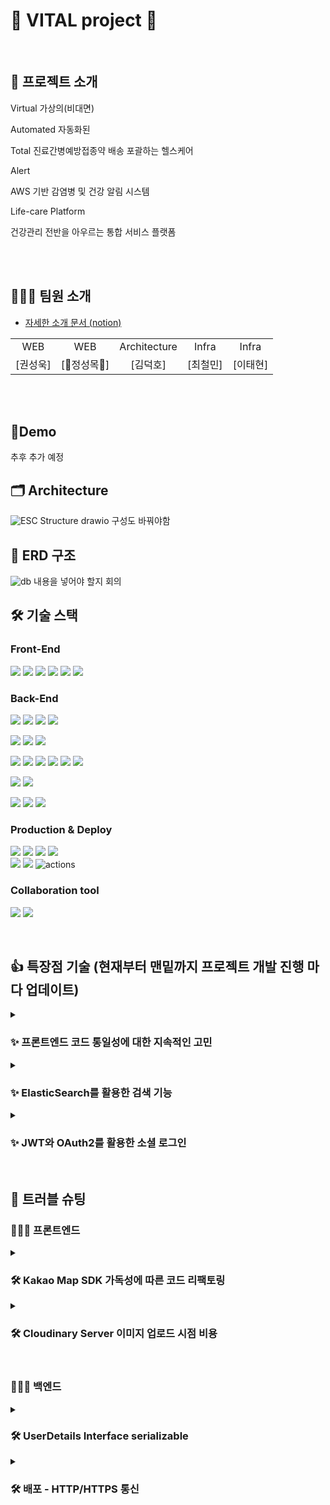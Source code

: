 # 💟  VITAL project 💟


<br/>

## 📎 프로젝트 소개
Virtual
가상의(비대면)

Automated
자동화된

Total
진료간병예방접종약 배송 포괄하는 헬스케어

Alert

AWS 기반 감염병 및 건강 알림 시스템

Life-care Platform

건강관리 전반을 아우르는 통합 서비스 플랫폼


<br><br>

## 🧑‍🤝‍🧑 팀원 소개
- [자세한 소개 문서 (notion)](https://spotty-archer-150.notion.site/8082b9832c1e43febda43dc43e35164a)


|  |  |  |  | |  
|:-----------------------------------------------------------------------------------------------------------------------------------------:|:-----------------------------------------------------------------------------------------------------------------------------------------:|:------------------------------------------------------------------------------------------------------------------------------------------:|:-----------------------------------------------------------------------------------------------------------------------------------------:|:------------------------------------------------------------------------------------------------------------------------------------------:|
|                                                                 WEB                                                                 |                                                                 WEB                                                                 |                                                                  Architecture                                                                  |                                                                 Infra                                                                  |                                                                  Infra                                                                  |Back-End|
|                                                     [권성욱]                                                     |                                                   [👑정성목👑]                                                |                                                    [김덕호]                                                    |                                                    [최철민]                                                     |                                                     [이태현]                                                      |

<br><br>
## 📱Demo
추후 추가 예정


## 🗂️ Architecture
![ESC Structure drawio](https://user-images.githubusercontent.com/67897318/209860135-02b547ee-a119-40e8-bc7d-165b29d033c3.png)
구성도 바꿔야함

## 💾 ERD 구조
![db](https://user-images.githubusercontent.com/67897318/209694964-74652d21-0e40-4357-9f81-106b391a5c71.png)
내용을 넣어야 할지 회의

## 🛠️ 기술 스택
### Front-End
<img src="https://img.shields.io/badge/react-61DAFB?style=for-the-badge&logo=react&logoColor=white"> <img src="https://img.shields.io/badge/typescript-3178C6?style=for-the-badge&logo=typescript&logoColor=white"> <img src="https://img.shields.io/badge/vite-646CFF?style=for-the-badge&logo=vite&logoColor=white"> <img src="https://img.shields.io/badge/yarn-2C8EBB?style=for-the-badge&logo=yarn&logoColor=white"> <img src="https://img.shields.io/badge/redux-764ABC?style=for-the-badge&logo=redux&logoColor=white"> <img src="https://img.shields.io/badge/emotion-ff3399?style=for-the-badge&logo=&logoColor=white">


### Back-End
<img src="https://img.shields.io/badge/java-007396?style=for-the-badge&logo=java&logoColor=white"> <img src="https://img.shields.io/badge/spring-6DB33F?style=for-the-badge&logo=spring&logoColor=white"> <img src="https://img.shields.io/badge/Spring boot-6DB33F?style=for-the-badge&logo=Spring boot&logoColor=black"> <img src="https://img.shields.io/badge/gradle-02303A?style=for-the-badge&logo=gradle&logoColor=white">
<br>

<img src="https://img.shields.io/badge/Spring Security-6DB33F?style=for-the-badge&logo=Spring Security&logoColor=black"> <img src="https://img.shields.io/badge/Json web tokens-000000?style=for-the-badge&logo=Json web tokens&logoColor=white"> <img src="https://img.shields.io/badge/OAUTH2-EC1C24?style=for-the-badge&logo=Authy&logoColor=white">
<br>

<img src="https://img.shields.io/badge/MariaDB-003545?style=for-the-badge&logo=mariaDB&logoColor=white"> <img src="https://img.shields.io/badge/redis-DC382D?style=for-the-badge&logo=redis&logoColor=white"> <img src="https://img.shields.io/badge/Spring JPA-6DB33F?style=for-the-badge&logo=Spring JPA&logoColor=white"> <img src="https://img.shields.io/badge/querydsl-2599ED?style=for-the-badge&logo=querydsl&logoColor=white"> <img src="https://img.shields.io/badge/ElasticSearch-005571?style=for-the-badge&logo=ElasticSearch&logoColor=white"> <img src="https://img.shields.io/badge/SMTP-CC0000?style=for-the-badge&logo=Gmail&logoColor=white">
<br>

<img src="https://img.shields.io/badge/JUnit5-25A162?style=for-the-badge&logo=JUnit5&logoColor=white"> <img src="https://img.shields.io/badge/Mockito-008D62?style=for-the-badge&logo=Mockito&logoColor=white">
<br>

<img src="https://img.shields.io/badge/intellijidea-000000?style=for-the-badge&logo=intellijidea&logoColor=white"> <img src="https://img.shields.io/badge/postman-FF6C37?style=for-the-badge&logo=postman&logoColor=white"> <img src="https://img.shields.io/badge/swagger-85EA2D?style=for-the-badge&logo=swagger&logoColor=white">
<br>

### Production & Deploy
<img src="https://img.shields.io/badge/aws-232F3E?style=for-the-badge&logo=amazonaws&logoColor=white"> <img src="https://img.shields.io/badge/ec2-FF9900?style=for-the-badge&logo=amazonec2&logoColor=white"> <img src="https://img.shields.io/badge/rds-527FFF?style=for-the-badge&logo=amazonrds&logoColor=white"> <img src="https://img.shields.io/badge/S3-569A31?style=for-the-badge&logo=amazons3&logoColor=white"> 
<br>
<img src="https://img.shields.io/badge/github-181717?style=for-the-badge&logo=github&logoColor=white"> <img src="https://img.shields.io/badge/git-F05032?style=for-the-badge&logo=git&logoColor=white"> <img src="https://img.shields.io/badge/GitHub_Actions-2088FF?style=for-the-badge&logo=github-actions&logoColor=white" alt="actions">

### Collaboration tool
<img src="https://img.shields.io/badge/slack-4A154B?style=for-the-badge&logo=slack&logoColor=white"> <img src="https://img.shields.io/badge/notion-000000?style=for-the-badge&logo=notion&logoColor=white">
  
<br/>

## 👍 특장점 기술 (현재부터 맨밑까지 프로젝트 개발 진행 마다 업데이트)

<details>
<summary>
<h3>✨ 프론트엔드 코드 통일성에 대한 지속적인 고민</h3>
</summary>
<div markdown="1">

- 코드 컨벤션
    - **협업 및 분업**을 원활하게 하기 위해 개발 시 **통일성**을 부여하고자 많이 고민했어요.
    - **TypeScript,  Prettier** 덕분에 버그를 예방하고 협업 생산성을 높일 수 있었어요.
    - `Button` `Label` `Input` `Title`과 같은 **재 사용성**이 요구되는 UI 요소는 **Atom 단위**로 설계하여 **생산성**을 높일 수 있었어요
    - Type은 확장이 용이하도록 BaseType을 선언해 중복되는 Property를 줄였어요.
    - 덕분에 200줄의 Type 코드가 60줄로 줄어 들 수 있었어요.
    - 그 외 통일해야 할 부분을 발견하면 즉시 함께 고민하고 실행했어요.

- 기술
    - **RTK** 를 사용하여 Client 상태를 관리했어요.
    - **RTK Query**를 활용하여 Server 상태를 관리하였으며, Caching을 활용하여 통신 비용을 줄일 수 있었어요.
    - 덕분에 응답 다음 작업이나 에러 발생 시에도 통일된 작업을 수행할 수 있었어요.
    - **Emotion**을 활용한 스타일링 작업 시에 글로벌 스타일 적용과 **Typo, Palette**로 선언한 변수를 이용하도록 협의하여 통일성을 부여했어요.

</div>
</details>

<details>
<summary>
<h3>✨ ElasticSearch를 활용한 검색 기능</h3>
</summary>
<div markdown="2">

보다 **빠른 검색 기능**을 제공하기 위해 주변 체육관 검색에 **ElasticSearch**를 적용하였습니다.

- RDMS에서 Like 검색 및 Match 보다 **빠른 속도**로 검색 결과를 제공합니다.
- **데이터 공간을 절약**할 수 있으며, 컬럼을 동적으로 정의하여 **필요한 데이터만** 넣게 되어, 데이터 공간 및 CPU 사용량을 절약할 수 있습니다.
- ES는 HTTP를 통해 `JSON` 형식의 RESTful API로 호출하기 때문에 **여러 환경에서 적용**이 가능합니다.

</div>
</details>

<details>
<summary>
<h3>✨ JWT와  OAuth2를 활용한 소셜 로그인</h3>
</summary>
<div markdown="3">

- 구글, 네이버, 카카오에서 제공하는 Authorization Server를 통해 회원 정보를 인증하고 `Access Token`을 발급 받습니다.
- 서버 간의 통신이 잦은 경우, `Access Token`을 자주 주고 받을 수 밖에 없고, 토큰이 유효한지 확인해 주어야 합니다.
- 해당 과정에서 Auth 서버에 유효성 검증 확인을 위해 요청할 때마다 병목 현상으로 인해 서버의 부하가 발생할 수 있습니다.
- Claim 기반 방식인 `JWT`를 통해 Auth 서버에 검증 요청을 보내야했던 과정을 생략하고, 각 서버에서 API 요청이 들어오면 **Auth 서버가 아닌 애플리케이션 서버에서 토큰 유효성 검사**를 통해 사용자 인증을 거치도록 설정하였습니다.

</div>
</details>

<br/>

## 🚀 트러블 슈팅

### 🧑🏻‍💻 프론트엔드
<details>
<summary>
<h3>🛠 Kakao Map SDK 가독성에 따른 코드 리팩토링</h3>
</summary>
<div markdown="3">

- **Problem & Reason**
  - `useCallback, useEffect` 를 함께 사용하여 코드의 가독성이 떨어지는 문제가 있었습니다. 또한, 다른 컴포넌트에서 **Kakao Map** 기능을 사용 할 때, 다시 map 정보를 불러주어야 하는 문제가 있었습니다.
  - Kakao Map(Function)
  
  ```tsx
  // 컴포넌트.tsx
  const Map = ({ searchResults, onClickMarker }: MapProps) => {
    const kakaoMap = useKakaoMapScript();
    setMarker({ map: kakaoMap, placeInfo: searchResults, clickHandle: onClickMarker });

  return (
      <div>
        <div
          id="myMap"
          style={{
            width: '100vw',
            height: '100vh',
            height: 'calc(100vh - 5rem)',
          }}
        ></div>
      </div>
    )
  }


  // kakaoScript.ts
  const { kakao } = window;

  const useKakaoMapScript = (markerData: any) => {
    const [kakaoMap, setKakaoMap] = useState();

    useEffect(() => {
      const container = document.getElementById('myMap');
      const options = {
        center: new kakao.maps.LatLng(37.62197524055062, 127.1583774403176),
        level: 4,
      };
      const map = new kakao.maps.Map(container, options);

      markerData.forEach((el: any) => {
        // 마커를 생성합니다
        const markers = new kakao.maps.Marker({
          //마커가 표시 될 지도
          map: map,
          //마커가 표시 될 위치
          position: new kakao.maps.LatLng(el.lat, el.lng),
          //마커에 hover시 나타날 title
          title: el.title,
        });

        kakao.maps.event.addListener(markers, 'click', function () {
          console.log(el);
        });
      });

      setKakaoMap(map);
    }, [markerData]);

    return kakaoMap;
  };

  export const mapPanTo = (map: any, location: any) => {
    const moveLatLon = new kakao.maps.LatLng(33.45058, 126.574942);

    map.panTo(moveLatLon);
  };

  export default useKakaoMapScript;
  ```

<br>

- **To Solve**
  - 기존 함수형으로 작성되던 KaKao Map Script를 Class 문법으로 변경 했습니다.
  - 이로 인하여 재사용성이 더 편리해 졌으며 코드의 목적성 또한 명확해졌고, 코드의 가독성이 올라갔습니다.
  - 모든 로직을 무분별하게 함수형으로 추상화 하는 것을 지양하고, 코드의 목적에 따라 다양한 방법으로 추상화 해야 한다고 느꼈습니다.
  - **Kakao Map (Class)**
  
  ```tsx
  // 컴포넌트.tsx
  const Map = ({ searchResults, onClickMarker }: MapProps) => {
    useEffect(() => {
      kakaoService.initScript();
    }, []);

    useEffect(() => {
      kakaoService.setMarker({ place: searchResults, handleClick: onClickMarker });
    }, [searchResults]);

    return (
      <div>
        <div
          id="myMap"
          style={{
            width: '100vw',
            height: 'calc(100vh - 5rem)',
          }}
        ></div>
      </div>
    );
  };

  const StadiumSearch = () => {
    const handleEnterFetch = (e) => {
    if (e.key === 'Enter') {
        searchStadium(search);
        kakaoService.setClearMarker();
      }
    }
  }

  const EditAddress = () => {

    const handleSelectAdress = async (data: Address) => {
      // 주소 string -> 위도 경도 변환
      const geoLocation = await kakaoService.getGeoCode(data.address);
    };

  }


  // kakaoScript.ts

  const { kakao } = window;

  class KaKaoMap {
    map: any = null;
    markers: any[] = [];

    initScript() {
      const container = document.getElementById('myMap');
      const options = {
        center: new kakao.maps.LatLng(ZERO_LOCATION.lat, ZERO_LOCATION.lnt),
        level: 10,
      };
      const map = new kakao.maps.Map(container, options);

      const zoomControl = new kakao.maps.ZoomControl();
      map.addControl(zoomControl, kakao.maps.ControlPosition.RIGHT);

      this.map = map;
    }

    getGeoCode(address: string) {
      const geocoder = new kakao.maps.services.Geocoder();

      return new Promise((resolve, reject) => {
        geocoder.addressSearch(address, function (result: any, status: any) {
          if (status === kakao.maps.services.Status.OK) {
            resolve({ lat: result[0].y, lnt: result[0].x });
          } else {
            reject(status);
          }
        });
      });
    }

    goToLocation(location: PanToParam) {
      if (!this.map) return;
      const moveLatLon = new kakao.maps.LatLng(location.lat, location.lnt);

      this.map.panTo(moveLatLon);
    }

    setMarker({ place, handleClick }: setMarkerParam) {
      if (!place) return;

      place.forEach((el: any) => {
        // 마커를 생성합니다
        const marker = new kakao.maps.Marker({
          //마커가 표시 될 지도
          map: this.map,
          //마커가 표시 될 위치
          position: new kakao.maps.LatLng(el.lat, el.lnt),
          //마커에 hover시 나타날 title
          title: el.title,
        });

        kakao.maps.event.addListener(marker, 'click', () => {
          handleClick(el);
          this.map.setLevel(8);
          this.goToLocation({ lat: el.lat, lnt: el.lnt });
        });

        this.markers.push(marker);
      });

      this.goToLocation({ lat: place[0].lat, lnt: place[0].lnt });
    }

    setClearMarker() {
      this.markers.forEach(marker => {
        marker.setMap(null);
      });
    }

    zoomIn() {
      // 현재 지도의 레벨을 얻어옵니다
      const level = this.map.getLevel();

      // 지도를 1레벨 내립니다 (지도가 확대됩니다)
      this.map.setLevel(level - 1);
    }

    zoomOut() {
      const level = this.map.getLevel();

      // 지도를 1레벨 올립니다 (지도가 축소됩니다)
      this.map.setLevel(level + 1);
    }
  }
  
  const kakaoService = new KaKaoMap();

  export default kakaoService;
  ```

</div>
</details>

<details>
<summary>
<h3>🛠 Cloudinary Server 이미지 업로드 시점 비용</h3>
</summary>
<div markdown="4">

- **Problem & Reason**
    - Image `onchange` Event 호출 시 **Cloudinary 서버**에 요청을 보내 응답 데이터를 받아 저장합니다.
        - 이 경우, 사용자가 `onChange`시 마다 요청을 보내므로, **Request Cost**가 높아집니다. 또한, Cloudinary 서버는 요청 횟수 1,000번을 넘으면 과금이 부가 되는 문제가 있습니다.
    - `submit` Event 호출 시 **Cloudinary 서버**에 요청을 보내 응답 데이터를 받아 온 후 Submit 로직을 실행 합니다.
        - 이 경우, 요청 횟수는 한 번으로 **Request Cost**는 낮지만, 요청 시점이 동일하며Cloudinary Server 응답을 기다려야 하므로 사용자 경험이 나빠지는 문제가 있습니다.
        
- **To Solve** : 과금에 대한 문제를 줄이기 위해 **`submit`** Event로 해결 했습니다.
- **Etc** : ‘비용 문제가 없다’ 라고 판단된다면, Image `onChange` Event 시 Upload를 하여, **Request** 시점을 나누어 사용자 경험을 증가시킬 수 있다고 생각합니다. 추가로, 변경 이전의 Image에 `Delete` 요청을 하게 된다면, 효율적으로 Image를 관리할 수 있는 방법이라고 생각합니다.

</div>
</details>

<br>

### 🧑🏻‍💻 백엔드

<details>
<summary>
<h3>🛠 UserDetails Interface serializable</h3>
</summary>
<div markdown="1">

- **Problem**
  ```java
   @Override
   @Cacheable(value = CacheKey.USER, key = "#email")
    public UserDetails loadUserByUsername(String email) throws UsernameNotFoundException {
        Member member = memberRepository.findByEmail(email).orElseThrow(() -> new AuthException(MemberNotFound));
        return PrincipalDetail.of(member);
    }
  ```
  - UserDetails를 `implement`한 PrincipalDetail class를 serialize(캐시 생성)하는 것은 성공했지만, deserialize(캐시 불러오기)에서 계속 parsing 에러가 발생
  ```java
    SerializationException: Could not read JSON:cannot deserialize  from Object value
  ```
  
- **Reason**
  - Userdetails interface의 Override 메소드가 하나의 변수형태로 `json` 파일에 저장되기 때문에 Deserialize할 때 해당 변수들을 Override 메소드로 변경할 수 없어 parsing error가 발생하였다.
  
- **To Solve**
  - `@JsonIgnore` 어노테이션을 통해 Override 메소드들을 제외하고 `json` 파일로 저장하였다.
  - Before
  
  ```java
    {
    "@class": "com.minwonhaeso.esc.security.auth.PrincipalDetails",
    "member": {
        "@class": "com.minwonhaeso.esc.member.model.entity.Member",
        "memberId": 1,
        "email": "gocks0918@gmail.com",
        "name": "해찬",
        "password": "$2a$10$O4967ICeXCld8U2KRGV3GOn7MyS/dbnxloeqssp2.Q2A3GgSm2//2",
        "role": "ROLE_USER",
        "imgUrl": null,
        "nickname": null,
        "type": "USER",
        "status": "ING",
        "providerType": "LOCAL",
        "providerId": "gocks0918"
    },
    "attributes": null,
    "password": "$2a$10$O4967ICeXCld8U2KRGV3GOn7MyS/dbnxloeqssp2.Q2A3GgSm2//2",
    "name": null,
    "enabled": true,
    "authorities": [
        "java.util.Collections$SingletonSet",
        [
            {
                "@class": "org.springframework.security.core.authority.SimpleGrantedAuthority",
                "authority": "ROLE_USER"
            }
        ]
    ],
    "username": "gocks0918@gmail.com",
    "accountNonExpired": true,
    "accountNonLocked": true,
    "credentialsNonExpired": true
    }
  ```
  
  - After
  
  ```java
    {
    "@class": "com.minwonhaeso.esc.security.auth.PrincipalDetail",
    "username": "gocks0918@gmail.com",
    "password": "$2a$10$Vw77fNcTVYVp2/OaPJ8ZZOUCyiYWP/hhw25jTUCq2EAnDxL4k.R8e",
    "member": {
        "@class": "com.minwonhaeso.esc.member.model.entity.Member",
        "memberId": 1,
        "email": "gocks0918@gmail.com",
        "name": "해찬",
        "password": "$2a$10$Vw77fNcTVYVp2/OaPJ8ZZOUCyiYWP/hhw25jTUCq2EAnDxL4k.R8e",
        "role": "ROLE_USER",
        "imgUrl": null,
        "nickname": null,
        "type": "USER",
        "status": "ING",
        "providerType": "LOCAL",
        "providerId": "gocks0918"
    },
    "attributes": null
  }
  ```
  
</div>
</details>

<details>
<summary>
<h3>🛠 배포 - HTTP/HTTPS 통신 </h3>
</summary>
<div markdown="5">

- **Problem**
  - 프론트 서버가 배포된 CloudFront에서 서버에 HTTPS로 요청을 보냈을 때 Connection Refused 현상 발생

- **Reason**
  - EC2에는 SSL 인증 처리가 되어있지 않아서 HTTP만 받고 HTTPS를 거부
  
- **To Solve**
  - 로드밸런서를 이용하여 `HTTPS(443)` 요청을 `HTTP(80)`으로 리다이렉트 하도록 설정 **BUT**
  - 이 과정에서 SSL/TLS 인증서가 필요하여 ACM에서 인증서를 발급 **BUT**
  - 인증서 발급을 위해 도메인이 필요하여 도메인 구입 후  이를 EC2 혹은 EC2와 연결된 로드밸런서에 연결
    - 가비아(도메인 등록 사이트)에서 [esc-zero-server.shop](http://esc-zero-server.shop) 도메인을 구매
    - Route 53에 도메인을 등록하고 로드밸런서 및 EC2(IP주소)와 연결 

</div>
</details>
